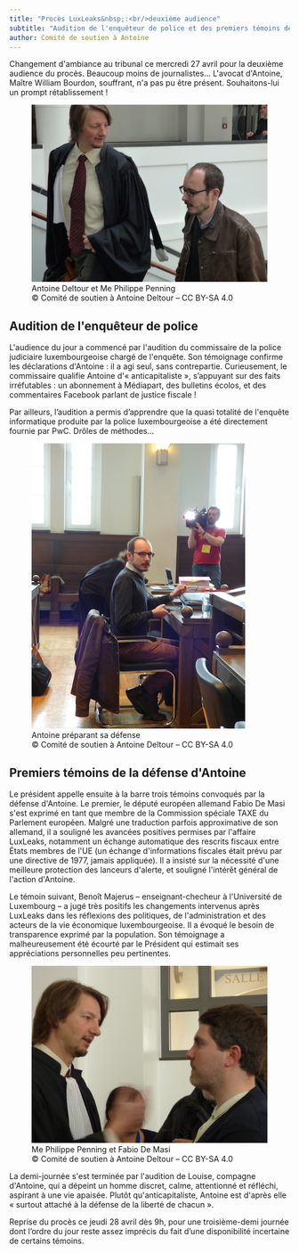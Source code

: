 ```yaml
---
title: "Procès LuxLeaks&nbsp;:<br/>deuxième audience"
subtitle: "Audition de l'enquêteur de police et des premiers témoins de la défense d'Antoine."
author: Comité de soutien à Antoine
---
```


Changement d'ambiance au tribunal ce mercredi 27 avril pour la deuxième audience du procès. Beaucoup moins de journalistes… L'avocat d'Antoine, Maître William Bourdon, souffrant, n'a pas pu être présent. Souhaitons-lui un prompt rétablissement&nbsp;!

<figure>
  <img src="/images/news/2016-04-27-antoine-penning.jpg" alt="Antoine Deltour et Philippe Penning montant les marches du tribunal"/>
  <figcaption>Antoine Deltour et Me Philippe Penning<br/>&copy; Comité de soutien à Antoine Deltour – CC BY-SA 4.0</figcaption>
</figure>

## Audition de l'enquêteur de police

L'audience du jour a commencé par l'audition du commissaire de la police judiciaire luxembourgeoise chargé de l'enquête. Son témoignage confirme les déclarations d'Antoine : il a agi seul, sans contrepartie. Curieusement, le commissaire qualifie Antoine d'«&nbsp;anticapitaliste&nbsp;», s’appuyant sur des faits irréfutables&nbsp;: un  abonnement à Médiapart, des bulletins écolos, et des commentaires Facebook parlant de justice fiscale&nbsp;!

Par ailleurs, l’audition a permis d’apprendre que la quasi totalité de l'enquête informatique produite par la police luxembourgeoise a été directement fournie par PwC. Drôles de méthodes…

<figure>
  <img src="/images/news/2016-04-27-antoine.jpg" alt="Antoine, concentré à la préparation de la défense"/>
  <figcaption>Antoine préparant sa défense<br/>&copy; Comité de soutien à Antoine Deltour – CC BY-SA 4.0</figcaption>
</figure>

## Premiers témoins de la défense d'Antoine

Le président appelle ensuite à la barre trois témoins convoqués par la défense d'Antoine. Le premier, le député européen allemand Fabio De Masi s'est exprimé en tant que membre de la Commission spéciale TAXE du Parlement européen. Malgré une traduction parfois approximative de son allemand, il a souligné les avancées positives permises par l'affaire LuxLeaks, notamment un échange automatique des rescrits fiscaux entre États membres de l'UE (un échange d'informations fiscales était prévu par une directive de 1977, jamais appliquée). Il a insisté sur la nécessité d'une meilleure protection des lanceurs d'alerte, et souligné l'intérêt général de l'action d'Antoine.
 
Le témoin suivant, Benoît Majerus –&nbsp;enseignant-checheur à l'Université de Luxembourg&nbsp;– a jugé très positifs les changements intervenus après LuxLeaks dans les réflexions des politiques, de l'administration et des acteurs de la vie économique luxembourgeoise. Il a évoqué le besoin de transparence exprimé par la population. Son témoignage a malheureusement été écourté par le Président qui estimait ses appréciations personnelles peu pertinentes.

<figure>
  <img src="/images/news/2016-04-27-demasi-penning.jpg" alt="Le député européen Fabi De Masi discutant avec Me Philippe Penning"/>
  <figcaption>Me Philippe Penning et Fabio De Masi<br/>&copy; Comité de soutien à Antoine Deltour – CC BY-SA 4.0</figcaption>
</figure>
 
La demi-journée s'est terminée par l'audition de Louise, compagne d'Antoine, qui a dépeint un homme discret, calme, attentionné et réfléchi, aspirant à une vie apaisée. Plutôt qu'anticapitaliste, Antoine est d'après elle «&nbsp;surtout attaché à la défense de la liberté de chacun&nbsp;».
 
Reprise du procès ce jeudi 28 avril dès 9h, pour une troisième-demi journée dont l’ordre du jour reste assez imprécis du fait d’une disponibilité incertaine de certains témoins.
